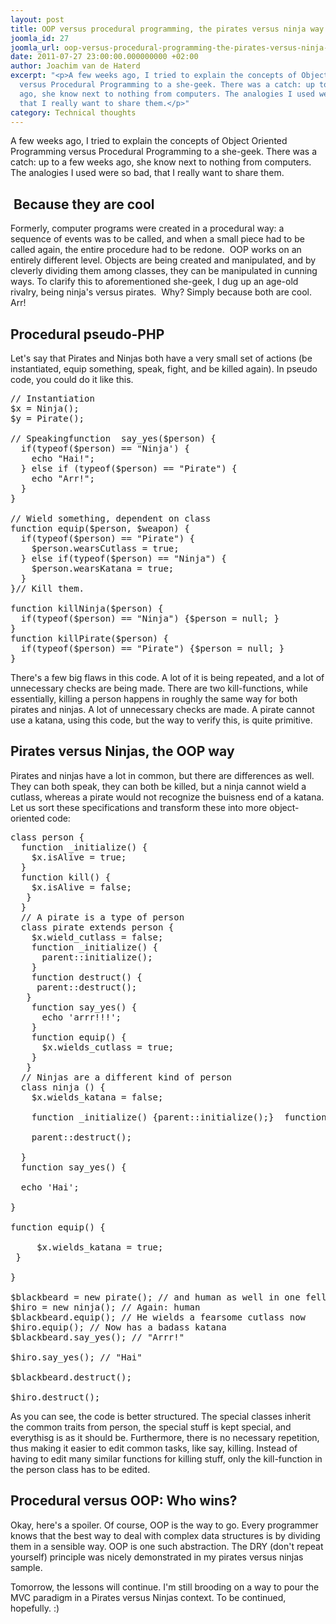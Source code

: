 ```yaml
---
layout: post
title: OOP versus procedural programming, the pirates versus ninja way
joomla_id: 27
joomla_url: oop-versus-procedural-programming-the-pirates-versus-ninja-way
date: 2011-07-27 23:00:00.000000000 +02:00
author: Joachim van de Haterd
excerpt: "<p>A few weeks ago, I tried to explain the concepts of Object Oriented Programming
  versus Procedural Programming to a she-geek. There was a catch: up to a few weeks
  ago, she know next to nothing from computers. The analogies I used were so bad,
  that I really want to share them.</p>"
category: Technical thoughts
---
```

<p>A few weeks ago, I tried to explain the concepts of Object Oriented Programming versus Procedural Programming to a she-geek. There was a catch: up to a few weeks ago, she know next to nothing from computers. The analogies I used were so bad, that I really want to share them.</p>

<h2> Because they are cool</h2>
<p>Formerly, computer programs were created in a procedural way: a sequence of events was to be called, and when a small piece had to be called again, the entire procedure had to be redone.  OOP works on an entirely different level. Objects are being created and manipulated, and by cleverly dividing them among classes, they can be manipulated in cunning ways. To clarify this to aforementioned she-geek, I dug up an age-old rivalry, being ninja's versus pirates.  Why? Simply because both are cool. Arr!</p>
<h2>Procedural pseudo-PHP </h2>
<p>Let's say that Pirates and Ninjas both have a very small set of actions (be instantiated, equip something, speak, fight, and be killed again). In pseudo code, you could do it like this.</p>
<pre>// Instantiation<br />$x = Ninja();<br />$y = Pirate();<br /><br />// Speakingfunction  say_yes($person) {<br />  if(typeof($person) == "Ninja') {<br />    echo "Hai!";<br />  } else if (typeof($person) == "Pirate") {<br />    echo "Arr!";<br />  } <br />}<br /><br />// Wield something, dependent on class <br />function equip($person, $weapon) {<br />  if(typeof($person) == "Pirate") { <br />    $person.wearsCutlass = true; <br />  } else if(typeof($person) == "Ninja") {<br />    $person.wearsKatana = true;<br />  }<br />}// Kill them.<br /> <br />function killNinja($person) {<br />  if(typeof($person) == "Ninja") {$person = null; } <br />}<br />function killPirate($person) {<br />  if(typeof($person) == "Pirate") {$person = null; }<br />}
</pre>
<p>There's a few big flaws in this code. A lot of it is being repeated, and a lot of unnecessary checks are being made. There are two kill-functions, while essentially, killing a person happens in roughly the same way for both pirates and ninjas. A lot of unnecessary checks are made. A pirate cannot use a katana, using this code, but the way to verify this, is quite primitive.</p>
<h2>Pirates versus Ninjas, the OOP way</h2>
<p>Pirates and ninjas have a lot in common, but there are differences as well. They can both speak, they can both be killed, but a ninja cannot wield a cutlass, whereas a pirate would not recognize the buisness end of a katana. Let us sort these specifications and transform these into more object-oriented code:</p>
<pre>class person {<br />  function _initialize() {<br />    $x.isAlive = true;<br />  }<br />  function kill() {<br />    $x.isAlive = false;<br />   }<br />  }<br />  // A pirate is a type of person <br />  class pirate extends person { <br />    $x.wield_cutlass = false; <br />    function _initialize() {<br />      parent::initialize();<br />    } <br />    function destruct() {<br />     parent::destruct();<br />   } <br />    function say_yes() {<br />      echo 'arrr!!!';<br />    }<br />    function equip() {<br />      $x.wields_cutlass = true;<br />    } <br />   }<br />  // Ninjas are a different kind of person<br />  class ninja () {<br />    $x.wields_katana = false; <br />
    function _initialize() {parent::initialize();}  function destruct() {<br />
    parent::destruct();<br />
  }<br />  function say_yes() {<br />
  echo 'Hai';<br />
}<br />
function equip() {<br />
     $x.wields_katana = true;
 }<br />
}<br />
$blackbeard = new pirate(); // and human as well in one fell swoop<br />$hiro = new ninja(); // Again: human<br />$blackbeard.equip(); // He wields a fearsome cutlass now<br />$hiro.equip(); // Now has a badass katana<br />$blackbeard.say_yes(); // "Arrr!"<br />
$hiro.say_yes(); // "Hai"<br />
$blackbeard.destruct();<br />
$hiro.destruct();</pre>
<p>As you can see, the code is better structured. The special classes inherit the common traits from person, the special stuff is kept special, and everythisg is as it should be. Furthermore, there is no necessary repetition, thus making it easier to edit common tasks, like say, killing. Instead of having to edit many similar functions for killing stuff, only the kill-function in the person class has to be edited.</p>
<h2>Procedural versus OOP: Who wins? </h2>
<p>Okay, here's a spoiler. Of course, OOP is the way to go. Every programmer knows that the best way to deal with complex data structures is by dividing them in a sensible way. OOP is one such abstraction. The DRY (don't repeat yourself) principle was nicely demonstrated in my pirates versus ninjas sample.</p>
<p>Tomorrow, the lessons will continue. I'm still brooding on a way to pour the MVC paradigm in a Pirates versus Ninjas context. To be continued, hopefully. :)</p>
